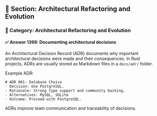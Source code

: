 ## 📘 Section: Architectural Refactoring and Evolution  
### 🔹 Category: Architectural Refactoring and Evolution  
#### ✅ Answer 1398: Documenting architectural decisions

An Architectural Decision Record (ADR) documents why important architectural decisions were made and their consequences. In Rust projects, ADRs are usually stored as Markdown files in a `docs/adr/` folder.

Example ADR:
```
# ADR 001: Database Choice
- Decision: Use PostgreSQL.
- Rationale: Strong type support and community backing.
- Alternatives: MySQL, SQLite
- Outcome: Proceed with PostgreSQL.
```
ADRs improve team communication and traceability of decisions.
